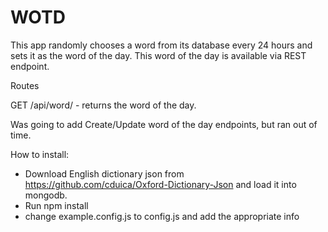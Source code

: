 
# WOTD

This app randomly chooses a word from its database every 24 hours and sets it as the word of the day. This word of the day is available via REST endpoint.

Routes

GET /api/word/ - returns the word of the day. 

Was going to add Create/Update word of the day endpoints, but ran out of time. 

How to install: 

- Download English dictionary json from https://github.com/cduica/Oxford-Dictionary-Json and load it into mongodb.
- Run npm install
- change example.config.js to config.js and add the appropriate info
